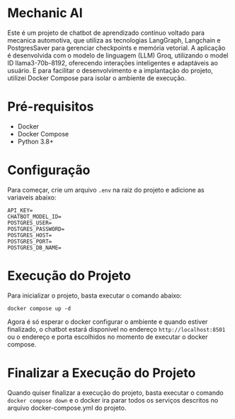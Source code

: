 # Mechanic AI
Este é um projeto de chatbot de aprendizado contínuo voltado para mecanica automotiva, que utiliza as tecnologias LangGraph, 
Langchain e PostgresSaver para gerenciar checkpoints e memória vetorial. A aplicação é desenvolvida com o modelo de linguagem (LLM) Groq, 
utilizando o model ID llama3-70b-8192, oferecendo interações inteligentes e adaptáveis ao usuário. E para facilitar o 
desenvolvimento e a implantação do projeto, utilizei Docker Compose para isolar o ambiente de execução.

# Pré-requisitos
- Docker
- Docker Compose
- Python 3.8+

# Configuração
Para começar, crie um arquivo `.env` na raiz do projeto e adicione as variaveis abaixo:
```
API_KEY=
CHATBOT_MODEL_ID=
POSTGRES_USER=
POSTGRES_PASSWORD=
POSTGRES_HOST=
POSTGRES_PORT=
POSTGRES_DB_NAME=
```

# Execução do Projeto
Para inicializar o projeto, basta executar o comando abaixo:

`docker compose up -d`

Agora é só esperar o docker configurar o ambiente e quando estiver finalizado, o chatbot estará disponivel no endereço
`http://localhost:8501` ou o endereço e porta escolhidos no momento de executar o docker compose.

# Finalizar a Execução do Projeto
Quando quiser finalizar a execução do projeto, basta executar o comando `docker compose down` e o docker ira parar 
todos os serviços descritos no arquivo docker-compose.yml do projeto.
